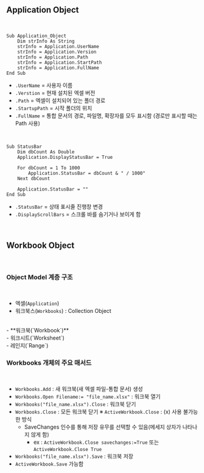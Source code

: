 ## Application Object
<br>

```
Sub Application_Object
    Dim strInfo As String
    strInfo = Application.UserName
    strInfo = Application.Version
    strInfo = Application.Path
    strInfo = Application.StartPath
    strInfo = Application.FullName
End Sub
```

- `.UserName` = 사용자 이름
- `.Verstion` = 현재 설치된 엑셀 버전
- `.Path` = 엑셀이 설치되어 있는 폴더 경로
- `.StartupPath` = 시작 폴더의 위치
- `.FullName` = 통합 문서의 경로, 파일명, 확장자를 모두 표시함 (경로만 표시할 때는 Path 사용)
<br>

```
Sub StatusBar
    Dim dbCount As Double
    Application.DisplayStatusBar = True

    For dbCount = 1 To 1000
        Application.StatusBar = dbCount & " / 1000"
    Next dbCount

    Application.StatusBar = ""
End Sub
```

- `.StatusBar` = 상태 표시줄 진행창 변경
- `.DisplayScrollBars` = 스크롤 바를 숨기거나 보이게 함
<br>

## Workbook Object
<br>

### Object Model 계층 구조
<br>

- 엑셀(`Application`)
- 워크북스(`Workbooks`) : Collection Object 
<br>
- **워크북(`Workbook`)** <br>
- 워크시트(`Worksheet`)<br>
- 레인지(`Range`)

<br>

### Workbooks 개체의 주요 매서드
<br>

- `Workbooks.Add` : 새 워크북(새 엑셀 파일-통합 문서) 생성
- `Workbooks.Open Filename:= "file_name.xlsx"` : 워크북 열기
- `Workbooks("file_name.xlsx").Close` : 워크북 닫기
- `Workbooks.Close` : 모든 워크북 닫기
    ※ `ActiveWorkbook.Close` : (x) 사용 불가능한 방식
    - SaveChanges 인수를 통해 저장 유무를 선택할 수 있음(메세지 상자가 나타나지 않게 함)
        - ex : `ActiveWorkbook.Close savechanges:=True` 또는 `ActiveWorkbook.Close True`
- `Workbooks("file_name.xlsx").Save` : 워크북 저장
- `ActiveWorkbook.Save` 가능함
  
